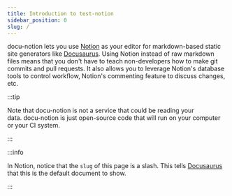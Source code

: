 ```yaml
---
title: Introduction to test-notion
sidebar_position: 0
slug: /
---
```




docu-notion lets you use [Notion](https://notion.so/) as your editor for markdown-based static site generators like [Docusaurus](https://docusaurus.io/). Using Notion instead of raw markdown files means that you don't have to teach non-developers how to make git commits and pull requests. It also allows you to leverage Notion's database tools to control workflow, Notion's commenting feature to discuss changes, etc.


:::tip

Note that docu-notion is not a service that could be reading your data. docu-notion is just open-source code that will run on your computer or your CI system.

:::




:::info

In Notion, notice that the `slug` of this page is a slash. This tells [Docusaurus ](https://docusaurus.io/)that this is the default document to show.

:::



